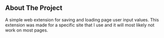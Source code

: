 <!-- ABOUT THE PROJECT -->
## About The Project

A simple web extension for saving and loading page user input values. This extension was made for a specific site that I use and it will most likely not work on most pages.
